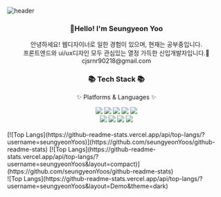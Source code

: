 
![header](https://capsule-render.vercel.app/api?type=waving&color=auto&height=200&section=header&text=Hello!%20World!&fontSize=70)

<h3 align=center>🙌Hello! I'm Seungyeon Yoo</h3>
<div align=center>
	<div>안녕하세요! 웹디자이너로 일한 경험이 있으며, 현재는 공부중입니다.</div>
	<div>프론트엔드와 ui/ux디자인 모두 관심있는 열정 가득한 신입개발자입니다.🤍</div>
	<div>cjsrnr90218@gmail.com</div>
</div>
<div align=center>
	<h3>📚 Tech Stack 📚</h3>
	<p>✨ Platforms & Languages ✨</p>
</div>
<div align=center>
<img src="https://img.shields.io/badge/JavaScript-F7DF1E?style=flat-square&logo=JavaScript&logoColor=white"/>
<img src="https://img.shields.io/badge/HTML5-E34F26?style=flat-square&logo=HTML5&logoColor=white"/>
<img src="https://img.shields.io/badge/CSS3-1572B6?style=flat-square&logo=CSS3&logoColor=white"/>
<img src="https://img.shields.io/badge/React-61DAFB?style=flat-square&logo=React&logoColor=white"/>
<img src="https://img.shields.io/badge/Node.js-339933?style=flat-square&logo=Node.js&logoColor=white"/>
</div>
<div align=center>
<img src="https://img.shields.io/badge/MySQL-4479A1?style=flat-square&logo=MySQL&logoColor=white"/>
<img src="https://img.shields.io/badge/Figma-F24E1E?style=flat-square&logo=Figma&logoColor=white"/>
<img src="https://img.shields.io/badge/GitHub-181717?style=flat-square&logo=GitHub&logoColor=white"/>
<img src="https://img.shields.io/badge/jQuery-0769AD?style=flat-square&logo=jQuery&logoColor=white"/>
</div>
<br />
<div>
[![Top Langs](https://github-readme-stats.vercel.app/api/top-langs/?username=seungyeonYoos)](https://github.com/seungyeonYoos/github-readme-stats)
[![Top Langs](https://github-readme-stats.vercel.app/api/top-langs/?username=seungyeonYoos&layout=compact)](https://github.com/seungyeonYoos/github-readme-stats)
</div>
<div>![Top Langs](https://github-readme-stats.vercel.app/api/top-langs/?username=seungyeonYoos&layout=Demo&theme=dark)</div>

